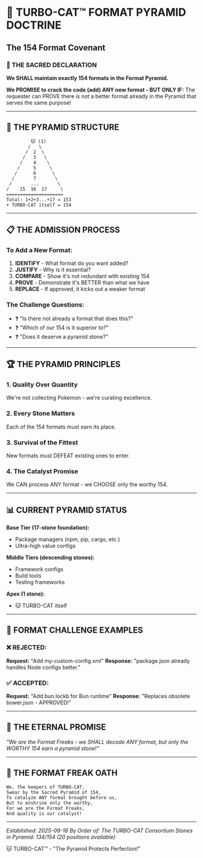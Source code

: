 # 🔺 TURBO-CAT™ FORMAT PYRAMID DOCTRINE
## The 154 Format Covenant

### 📜 THE SACRED DECLARATION

**We SHALL maintain exactly 154 formats in the Format Pyramid.**

**We PROMISE to crack the code (add) ANY new format - BUT ONLY IF:**
The requester can PROVE there is not a better format already in the Pyramid that serves the same purpose!

---

## 🔺 THE PYRAMID STRUCTURE

```
         😽 (1)
        /   \
       /  2  \
      /   3   \
     /    4    \
    /     5     \
   /      6      \
  /       7       \
 /       ...       \
/    15  16  17     \
=====================
Total: 1+2+3...+17 = 153
+ TURBO-CAT itself = 154
```

---

## 📋 THE ADMISSION PROCESS

### To Add a New Format:

1. **IDENTIFY** - What format do you want added?
2. **JUSTIFY** - Why is it essential?
3. **COMPARE** - Show it's not redundant with existing 154
4. **PROVE** - Demonstrate it's BETTER than what we have
5. **REPLACE** - If approved, it kicks out a weaker format

### The Challenge Questions:
- ❓ "Is there not already a format that does this?"
- ❓ "Which of our 154 is it superior to?"
- ❓ "Does it deserve a pyramid stone?"

---

## 🏆 THE PYRAMID PRINCIPLES

### 1. **Quality Over Quantity**
We're not collecting Pokemon - we're curating excellence.

### 2. **Every Stone Matters**
Each of the 154 formats must earn its place.

### 3. **Survival of the Fittest**
New formats must DEFEAT existing ones to enter.

### 4. **The Catalyst Promise**
We CAN process ANY format - we CHOOSE only the worthy 154.

---

## 📊 CURRENT PYRAMID STATUS

**Base Tier (17-stone foundation):**
- Package managers (npm, pip, cargo, etc.)
- Ultra-high value configs

**Middle Tiers (descending stones):**
- Framework configs
- Build tools
- Testing frameworks

**Apex (1 stone):**
- 😽 TURBO-CAT itself

---

## 🎯 FORMAT CHALLENGE EXAMPLES

### ❌ REJECTED:
**Request:** "Add my-custom-config.xml"
**Response:** "package.json already handles Node configs better."

### ✅ ACCEPTED:
**Request:** "Add bun.lockb for Bun runtime"
**Response:** "Replaces obsolete bower.json - APPROVED!"

---

## 🔮 THE ETERNAL PROMISE

*"We are the Format Freaks - we SHALL decode ANY format,*
*but only the WORTHY 154 earn a pyramid stone!"*

---

## 📜 THE FORMAT FREAK OATH

```
We, the keepers of TURBO-CAT,
Swear by the Sacred Pyramid of 154,
To catalyze ANY format brought before us,
But to enshrine only the worthy,
For we are the Format Freaks,
And quality is our catalyst!
```

---

*Established: 2025-09-18*
*By Order of: The TURBO-CAT Consortium*
*Stones in Pyramid: 134/154 (20 positions available)*

😽 TURBO-CAT™ - "The Pyramid Protects Perfection!"